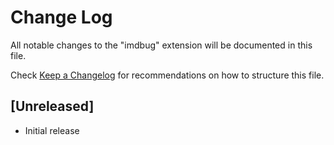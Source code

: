 # Change Log

All notable changes to the "imdbug" extension will be documented in this file.

Check [Keep a Changelog](http://keepachangelog.com/) for recommendations on how to structure this file.

## [Unreleased]

- Initial release